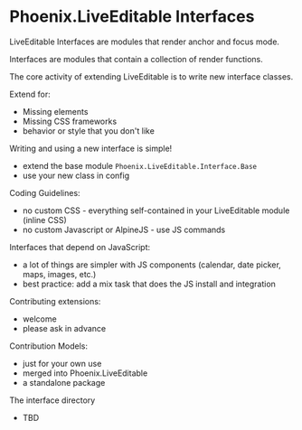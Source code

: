 # Phoenix.LiveEditable Interfaces

LiveEditable Interfaces are modules that render anchor and focus mode.

Interfaces are modules that contain a collection of render functions.

The core activity of extending LiveEditable is to write new interface classes.

Extend for: 
- Missing elements
- Missing CSS frameworks 
- behavior or style that you don't like 

Writing and using a new interface is simple!
- extend the base module `Phoenix.LiveEditable.Interface.Base`
- use your new class in config

Coding Guidelines:
- no custom CSS - everything self-contained in your LiveEditable module (inline CSS)
- no custom Javascript or AlpineJS - use JS commands 

Interfaces that depend on JavaScript: 
- a lot of things are simpler with JS components (calendar, date picker, maps, images, etc.)
- best practice: add a mix task that does the JS install and integration 

Contributing extensions:
- welcome 
- please ask in advance

Contribution Models:
- just for your own use 
- merged into Phoenix.LiveEditable
- a standalone package 

The interface directory 
- TBD


